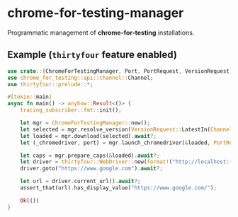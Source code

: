 # chrome-for-testing-manager

Programmatic management of **chrome-for-testing** installations.

## Example (`thirtyfour` feature enabled)

```rust
use crate::{ChromeForTestingManager, Port, PortRequest, VersionRequest};
use chrome_for_testing::api::channel::Channel;
use thirtyfour::prelude::*;

#[tokio::main]
async fn main() -> anyhow::Result<()> {
    tracing_subscriber::fmt::init();

    let mgr = ChromeForTestingManager::new();
    let selected = mgr.resolve_version(VersionRequest::LatestIn(Channel::Stable)).await?;
    let loaded = mgr.download(selected).await?;
    let (_chromedriver, port) = mgr.launch_chromedriver(&loaded, PortRequest::Any).await?;

    let caps = mgr.prepare_caps(&loaded).await?;
    let driver = thirtyfour::WebDriver::new(format!("http://localhost:{port}"), caps).await?;
    driver.goto("https://www.google.com").await?;

    let url = driver.current_url().await?;
    assert_that(url).has_display_value("https://www.google.com/");

    Ok(())
}
```
